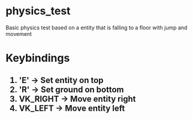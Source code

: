 # physics_test
Basic physics test based on a entity that is falling to a floor with jump and movement
<br>
<h1>Keybindings</h1>
<h2>
<ol><li>'E' -> Set entity on top</li>
<li>'R' -> Set ground on bottom</li>
<li>VK_RIGHT -> Move entity right </li>
<li>VK_LEFT -> Move entity left</li>
</ol>
</h2>
